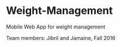 # Weight-Management
Mobile Web App for weight  management

Team members: Jibril and Jamaine, Fall 2016
